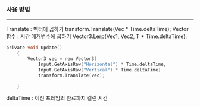 ### 사용 방법
---
Translate : 벡터에 곱하기
	transform.Translate(Vec * Time.deltaTime);
Vector 함수 : 시간 매개변수에 곱하기
	Vector3.Lerp(Vec1, Vec2, T * Time.deltaTime);

```C
private void Update()
    {
        Vector3 vec = new Vector3(
            Input.GetAxisRaw("Horizontal") * Time.deltaTime,
            Input.GetAxisRaw("Vertical") * Time.deltaTime)
            transform.Translate(vec);

    }
```

deltaTime : 이전 프레임의 완료까지 걸린 시간